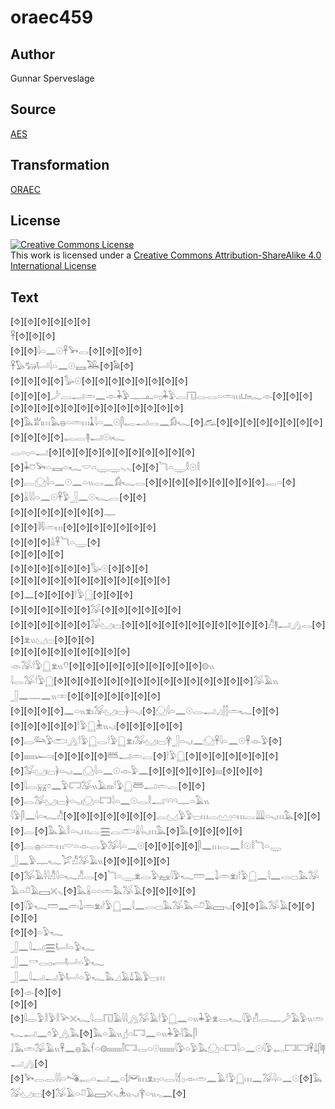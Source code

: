 # oraec459

## Author

Gunnar Sperveslage

## Source

[AES](https://github.com/simondschweitzer/aes)

## Transformation

[ORAEC](https://oraec.github.io/)

## License

<a rel="license" href="http://creativecommons.org/licenses/by-sa/4.0/"><img alt="Creative Commons License" style="border-width:0" src="https://i.creativecommons.org/l/by-sa/4.0/88x31.png" /></a><br />This work is licensed under a <a rel="license" href="http://creativecommons.org/licenses/by-sa/4.0/">Creative Commons Attribution-ShareAlike 4.0 International License</a>

## Text

[⯑][⯑][⯑][⯑][⯑][⯑]<br>
𓋹[⯑][⯑][⯑]<br>
[⯑][⯑]𓇋𓏏𓈖𓇳𓋹𓅨𓂋[⯑][⯑][⯑][⯑]<br>
𓋹𓅃𓃒𓂡𓇋𓏏𓈖𓇳𓈘𓅒[⯑]𓅉[⯑]<br>
[⯑][⯑][⯑][⯑]𓅭𓇳[⯑][⯑][⯑][⯑][⯑][⯑][⯑][⯑]<br>
[⯑][⯑][⯑]𓌳𓐙𓂝𓏛𓈖𓁹𓇓𓅱𓊃𓊵𓏏𓊪𓇓𓅱𓐛𓉔𓂋𓂋𓏏𓏛𓏥𓂓𓏤𓆑𓁹[⯑][⯑][⯑][⯑][⯑][⯑][⯑][⯑][⯑][⯑][⯑][⯑][⯑][⯑][⯑][⯑][⯑]𓅓𓁨𓏤𓏥𓅓𓐍𓏏𓏛𓏥𓍞𓇋𓏏𓈖𓇳𓋴𓉻𓂝𓂋𓈖𓀁𓆑[⯑]𓃹[⯑][⯑][⯑][⯑][⯑][⯑][⯑][⯑][⯑][⯑][⯑][⯑]𓉻𓐛𓊢𓂝𓇳𓏤𓆑<br>
𓂋𓏏𓊪𓏏𓂝[⯑][⯑][⯑][⯑][⯑][⯑][⯑][⯑][⯑][⯑][⯑][⯑]𓇓𓈞𓅨𓏏𓈘𓏏𓆑𓎟𓏏𓇾𓇾𓈅𓈅[⯑][⯑]𓆓𓏏𓇾𓎛𓇳𓎛<br>
[⯑]𓐛𓈌𓇋𓏏𓈖𓇳𓈖𓏏𓏭𓂋𓈖𓀁𓆑𓂋[⯑][⯑][⯑][⯑][⯑][⯑][⯑][⯑][⯑]𓉻𓏏[⯑][⯑]𓏇𓇋𓇋𓏏𓈖𓇳𓋹𓅱𓃀𓈖𓇳𓆑𓐛[⯑][⯑]<br>
[⯑][⯑][⯑][⯑][⯑][⯑][⯑]𓊃<br>
[⯑][⯑]𓇎𓏛𓏥[⯑][⯑][⯑][⯑][⯑][⯑][⯑]<br>
[⯑][⯑][⯑]𓏙𓋹𓆓𓏏𓇾[⯑]<br>
[⯑][⯑][⯑][⯑]<br>
[⯑][⯑][⯑][⯑][⯑][⯑]𓅭𓇳[⯑][⯑][⯑]<br>
[⯑][⯑][⯑][⯑][⯑][⯑][⯑][⯑][⯑][⯑][⯑][⯑]<br>
[⯑]𓈖[⯑][⯑][⯑]𓎗𓅱𓉸[⯑][⯑][⯑]<br>
[⯑][⯑][⯑][⯑][⯑][⯑]𓅮[⯑][⯑][⯑][⯑][⯑][⯑]<br>
[⯑][⯑][⯑][⯑][⯑][⯑]𓅮𓈋𓏤𓊌[⯑][⯑][⯑][⯑][⯑][⯑][⯑][⯑][⯑][⯑][⯑]𓀯𓊢𓂝𓂻𓂋[⯑][⯑]𓁷𓏭𓈋𓊌[⯑][⯑][⯑]<br>
[⯑][⯑][⯑][⯑][⯑][⯑][⯑][⯑][⯑]<br>
𓁹𓅮𓎗𓅱𓉸𓁷𓏭𓄣[⯑][⯑][⯑][⯑][⯑][⯑][⯑][⯑][⯑][⯑]𓊗𓏭<br>
𓇋𓂋𓅮𓎗𓅱𓉸[⯑][⯑][⯑][⯑][⯑][⯑][⯑][⯑][⯑][⯑][⯑][⯑][⯑][⯑][⯑]𓅮𓄿𓏭<br>
𓃀𓈖𓊃𓈖𓏭𓏒[⯑][⯑][⯑][⯑][⯑][⯑][⯑]<br>
[⯑][⯑][⯑][⯑]𓈖𓏏𓏭𓁷𓏤𓅮𓈋𓏤𓊌𓋀𓏏𓈅𓏤[⯑]𓈌𓇋𓏏𓈖𓇳𓂋𓂝𓈎𓂭𓂭𓏛𓆑[⯑][⯑]<br>
[⯑][⯑][⯑][⯑][⯑]𓎗𓅱𓉸𓇔𓏭𓈅𓏤[⯑][⯑][⯑][⯑][⯑][⯑]𓂋𓃛𓅱𓂧𓂻𓎗𓅱𓉸𓂋𓎗𓅱𓉸𓁷𓏤𓅮𓈋𓏤𓊌𓋁𓃀𓏏𓈅𓏤𓈖𓈌𓋹𓇋𓏏𓈖𓇳𓋹𓁹𓅱[⯑][⯑]𓏤𓏤𓏤𓏤𓏤𓏤𓆱𓏏𓏤[⯑][⯑][⯑][⯑]𓆷𓂝𓏛𓐛[⯑]𓎗𓅱𓉸[⯑][⯑][⯑][⯑][⯑][⯑][⯑][⯑]𓅮𓈋𓏤𓊌𓋀𓏏𓈅𓏤𓈖𓈌𓇋𓏏𓈖𓇳𓁹𓅱𓈖[⯑][⯑][⯑][⯑][⯑]𓏤𓏤𓏤𓏤[⯑][⯑][⯑]<br>
[⯑]𓇋𓂋𓄚𓏌𓈖𓅱𓉐𓅮𓏭𓄿𓏤𓏤𓏤𓏤𓎗𓅱𓉸𓆷𓂝𓏛𓐛[⯑][⯑][⯑]𓂋𓅮𓈋𓏤𓊌𓋀𓏏𓈅𓏤𓈌𓏏𓉐𓇋𓏏𓈖𓇳𓂋𓎛𓂝𓄹𓄹𓄹𓊃𓏏𓄿𓏭<br>
𓇋𓅱𓋴𓈖𓇋𓏏𓆑𓀯[⯑][⯑][⯑][⯑][⯑][⯑][⯑]𓐛𓈋𓅱𓅱𓊌𓏥𓐛𓈉𓏏𓏥𓐛𓇏𓏏𓈅𓏥𓅓[⯑][⯑][⯑]𓐛[⯑]𓅓𓄿𓎛𓏏𓈅𓏥𓐛𓈗𓐛𓂧𓏇𓇋𓈅𓏥𓅓[⯑]𓅓[⯑][⯑][⯑][⯑][⯑]𓐛𓐍𓏏𓏛𓏥𓎟𓏏𓁹𓂋𓅱𓅮𓇋𓏏𓈖𓇳[⯑][⯑][⯑][⯑]𓋴𓈖𓏥𓂋𓈖𓎛𓇳𓎛𓆓𓏏𓇾<br>
𓃀𓈖𓅱𓊃𓆑𓅯𓀯𓅮𓄿𓏭[⯑][⯑][⯑][⯑][⯑][⯑]𓅮𓄿𓇋𓇋𓀯𓇋𓏏𓆑𓀯𓂋[⯑]𓆓𓏏𓇾𓁷𓂋𓅱𓈐𓇋𓅱𓆑𓏠𓈖𓍖𓏛𓁷𓏤𓎗𓅱𓉸𓈖𓇋𓈖𓂋𓊌𓅓𓅮𓄿𓏏𓍔𓄿𓈙𓏴𓈅[⯑]𓅓𓏇𓏏𓏏𓏛𓅓𓅮𓄿[⯑][⯑][⯑][⯑]<br>
[⯑]𓇋𓅱𓆑𓏠𓈖𓏛𓍖𓏛𓁷𓏤𓎗𓅱𓉸𓈖𓇋𓈖𓂋𓊌𓅓𓅮𓅓𓏏𓍔𓄿𓈙𓈅𓏤[⯑][⯑]𓅓𓅮𓄿[⯑][⯑][⯑][⯑]<br>
[⯑][⯑]𓏏𓅱𓆑<br>
𓃀𓈖𓇋𓂝𓈗𓂡𓏏𓅱𓆑<br>
𓃀𓈖𓎡𓂋𓊪𓂷𓂡𓏏𓅱𓆑<br>
𓃀𓈖𓇋𓂝𓂝𓅱𓂡𓏏𓅱𓆑𓅓𓈎𓄿𓍑𓄿𓅱𓊌𓏥<br>
[⯑]𓁹[⯑][⯑]<br>
[⯑][⯑][⯑]𓇋𓂋𓅱𓎛𓅱𓎛𓅪𓏴𓆑𓇋𓂋𓉔𓄿𓇋𓇋𓂻𓅮𓄿𓎗𓅱𓉸𓈖𓏏𓏭𓇓𓅱𓁷𓂋𓆑𓇋𓅱𓀯𓂋𓊃𓌳𓄿𓅱𓏭𓏛𓆑𓂝𓈖𓏌𓅱𓂻𓅓[⯑]𓅓𓏏𓄿𓏭𓊨𓏏𓉐𓈖𓏏𓏭𓇓𓅱𓇋𓅓𓋴<br>
𓄙𓅓𓏛𓅮𓄿𓏭𓋹𓈖𓐍𓅓𓆳𓏏𓊗𓏤𓏤𓏤𓏤𓏤𓏤𓏤𓏤𓌐𓉐𓂋𓏏𓇳𓏤𓏤𓏤𓏤𓏤𓏤𓏤𓏤𓇋𓅱𓏏𓅱𓅓𓈌𓏏𓉐𓇋𓏏𓈖𓇳𓇋𓅱𓉻𓉐𓉐𓋹𓍑𓋴𓊢𓂝𓂻[⯑][⯑]𓅨𓂋𓂋𓇋𓇋𓏏𓌝𓉻𓏏𓂝𓈖𓏏𓌀𓋞𓏥𓁷𓏤𓊪𓏏𓂋𓇋𓆴𓊪𓁹𓏛𓈖𓄿𓎗𓅱𓉸𓏥𓈖𓅮𓇋𓏏𓈖𓇳[⯑]𓅓𓅮𓈋𓏤𓊌[⯑]𓅮𓄿𓏏𓍔𓄿𓈙𓏴𓈅𓇔𓏭𓈅𓏤𓋁𓏏𓏭𓈅𓈖[⯑]<br>
